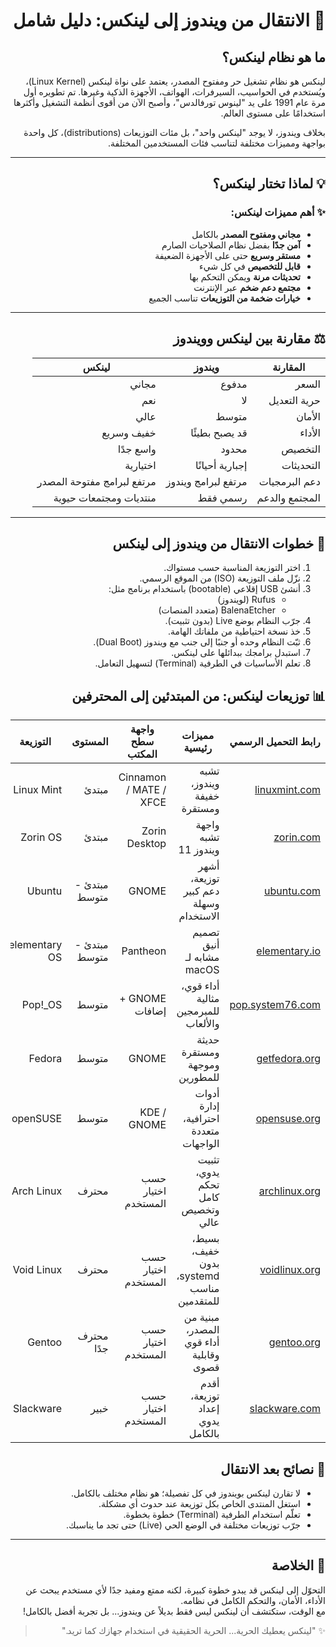 <div dir="rtl">

# 🐧 الانتقال من ويندوز إلى لينكس: دليل شامل

## ما هو نظام لينكس؟

لينكس هو نظام تشغيل حر ومفتوح المصدر، يعتمد على نواة لينكس (Linux Kernel)، ويُستخدم في الحواسيب، السيرفرات، الهواتف، الأجهزة الذكية وغيرها. تم تطويره أول مرة عام 1991 على يد "لينوس تورفالدس"، وأصبح الآن من أقوى أنظمة التشغيل وأكثرها استخدامًا على مستوى العالم.

بخلاف ويندوز، لا يوجد "لينكس واحد"، بل مئات التوزيعات (distributions)، كل واحدة بواجهة ومميزات مختلفة لتناسب فئات المستخدمين المختلفة.

---

## 💡 لماذا تختار لينكس؟

### ✨ أهم مميزات لينكس:

- **مجاني ومفتوح المصدر** بالكامل
- **آمن جدًا** بفضل نظام الصلاحيات الصارم
- **مستقر وسريع** حتى على الأجهزة الضعيفة
- **قابل للتخصيص** في كل شيء
- **تحديثات مرنة** ويمكن التحكم بها
- **مجتمع دعم ضخم** عبر الإنترنت
- **خيارات ضخمة من التوزيعات** تناسب الجميع

---

## ⚖️ مقارنة بين لينكس وويندوز

| المقارنة              | ويندوز                       | لينكس                            |
|-----------------------|------------------------------|----------------------------------|
| السعر                 | مدفوع                         | مجاني                           |
| حرية التعديل          | لا                            | نعم                              |
| الأمان                | متوسط                         | عالي                            |
| الأداء                | قد يصبح بطيئًا               | خفيف وسريع                      |
| التخصيص               | محدود                         | واسع جدًا                       |
| التحديثات             | إجبارية أحيانًا              | اختيارية                        |
| دعم البرمجيات         | مرتفع لبرامج ويندوز           | مرتفع لبرامج مفتوحة المصدر      |
| المجتمع والدعم        | رسمي فقط                      | منتديات ومجتمعات حيوية          |

---

## 🧭 خطوات الانتقال من ويندوز إلى لينكس

1. اختر التوزيعة المناسبة حسب مستواك.
2. نزّل ملف التوزيعة (ISO) من الموقع الرسمي.
3. أنشئ USB إقلاعي (bootable) باستخدام برنامج مثل:
   - Rufus (لويندوز)
   - BalenaEtcher (متعدد المنصات)
4. جرّب النظام بوضع Live (بدون تثبيت).
5. خذ نسخة احتياطية من ملفاتك الهامة.
6. ثبّت النظام وحده أو جنبًا إلى جنب مع ويندوز (Dual Boot).
7. استبدل برامجك ببدائلها على لينكس.
8. تعلم الأساسيات في الطرفية (Terminal) لتسهيل التعامل.


## 📊 توزيعات لينكس: من المبتدئين إلى المحترفين

| رابط التحميل الرسمي                            | مميزات رئيسية                                  | واجهة سطح المكتب           | المستوى        | التوزيعة         |
|------------------------------------------------|-------------------------------------------------|-----------------------------|----------------|------------------|
| [linuxmint.com](https://linuxmint.com)         | تشبه ويندوز، خفيفة ومستقرة                     | Cinnamon / MATE / XFCE      | مبتدئ          | Linux Mint       |
| [zorin.com](https://zorin.com/os/)             | واجهة تشبه ويندوز 11                           | Zorin Desktop                | مبتدئ          | Zorin OS         |
| [ubuntu.com](https://ubuntu.com)               | أشهر توزيعة، دعم كبير وسهلة الاستخدام          | GNOME                        | مبتدئ - متوسط  | Ubuntu           |
| [elementary.io](https://elementary.io)         | تصميم أنيق مشابه لـ macOS                      | Pantheon                     | مبتدئ - متوسط  | elementary OS    |
| [pop.system76.com](https://pop.system76.com)   | أداء قوي، مثالية للمبرمجين والألعاب            | GNOME + إضافات              | متوسط          | Pop!_OS          |
| [getfedora.org](https://getfedora.org)         | حديثة ومستقرة وموجهة للمطورين                  | GNOME                        | متوسط          | Fedora           |
| [opensuse.org](https://www.opensuse.org)       | أدوات إدارة احترافية، متعددة الواجهات          | KDE / GNOME                  | متوسط          | openSUSE         |
| [archlinux.org](https://archlinux.org)         | تثبيت يدوي، تحكم كامل وتخصيص عالي              | حسب اختيار المستخدم         | محترف          | Arch Linux       |
| [voidlinux.org](https://voidlinux.org)         | بسيط، خفيف، بدون systemd، مناسب للمتقدمين      | حسب اختيار المستخدم         | محترف          | Void Linux       |
| [gentoo.org](https://www.gentoo.org)           | مبنية من المصدر، أداء قوي وقابلية قصوى          | حسب اختيار المستخدم         | محترف جدًا     | Gentoo           |
| [slackware.com](http://www.slackware.com)      | أقدم توزيعة، إعداد يدوي بالكامل                 | حسب اختيار المستخدم         | خبير           | Slackware        |

## 🧠 نصائح بعد الانتقال

- لا تقارن لينكس بويندوز في كل تفصيلة؛ هو نظام مختلف بالكامل.
- استغل المنتدى الخاص بكل توزيعة عند حدوث أي مشكلة.
- تعلّم استخدام الطرفية (Terminal) خطوة بخطوة.
- جرّب توزيعات مختلفة في الوضع الحي (Live) حتى تجد ما يناسبك.

---

## 💬 الخلاصة

التحوّل إلى لينكس قد يبدو خطوة كبيرة، لكنه ممتع ومفيد جدًا لأي مستخدم يبحث عن الأداء، الأمان، والتحكم الكامل في نظامه.  
مع الوقت، ستكتشف أن لينكس ليس فقط بديلاً عن ويندوز... بل تجربة أفضل بالكامل!

> ✨ "لينكس يعطيك الحرية... الحرية الحقيقية في استخدام جهازك كما تريد."


</div>

